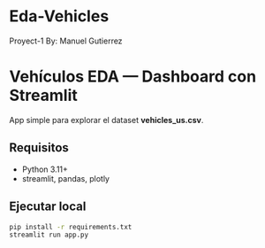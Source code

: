 # Eda-Vehicles
Proyect-1 By: Manuel Gutierrez
# Vehículos EDA — Dashboard con Streamlit

App simple para explorar el dataset **vehicles_us.csv**.

## Requisitos
- Python 3.11+
- streamlit, pandas, plotly

## Ejecutar local
```bash
pip install -r requirements.txt
streamlit run app.py
